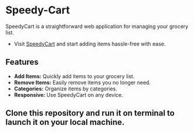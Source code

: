 # Speedy-Cart

SpeedyCart is a straightforward web application for managing your grocery list.

- Visit [SpeedyCart](https://speedycart.netlify.app/) and start adding items hassle-free with ease.

## Features

- **Add Items:** Quickly add items to your grocery list.
- **Remove Items:** Easily remove items you no longer need.
- **Categories:** Organize items by categories.
- **Responsive:** Use SpeedyCart on any device.

## Clone this repository and run it on terminal to launch it on your local machine.
